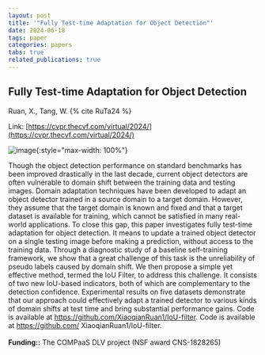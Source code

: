 ```yaml
---
layout: post
title: '"Fully Test-time Adaptation for Object Detection"'
date: 2024-06-18
tags: paper
categories: papers
tabs: true
related_publications: true
---
```


## Fully Test-time Adaptation for Object Detection
Ruan, X., Tang, W.
{% cite RuTa24 %}

Link: [https://cvpr.thecvf.com/virtual/2024/](https://cvpr.thecvf.com/virtual/2024/)


![image](https://www.evl.uic.edu/output/originals/objectdetection.png-srcw.jpg){:style="max-width: 100%"}

Though the object detection performance on standard benchmarks has been improved drastically in the last decade, current object detectors are often vulnerable to domain shift between the training data and testing images. Domain adaptation techniques have been developed to adapt an object detector trained in a source domain to a target domain. However, they assume that the target domain is known and fixed and that a target dataset is available for training, which cannot be satisfied in many real-world applications. To close this gap, this paper investigates fully test-time adaptation for object detection. It means to update a trained object detector on a single testing image before making a prediction, without access to the training data. Through a diagnostic study of a baseline self-training framework, we show that a great challenge of this task is the unreliability of pseudo labels caused by domain shift. We then propose a simple yet effective method, termed the IoU Filter, to address this challenge. It consists of two new IoU-based indicators, both of which are complementary to the detection confidence. Experimental results on five datasets demonstrate that our approach could effectively adapt a trained detector to various kinds of domain shifts at test time and bring substantial performance gains. Code is available at https://github.com/XiaoqianRuan1/IoU-filter. Code is available at https://github.com/ XiaoqianRuan1/IoU-filter.<br><br>
<strong>Funding::</strong> The COMPaaS DLV project (NSF award CNS-1828265)

